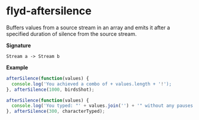 # flyd-aftersilence
Buffers values from a source stream in an array and emits it after a
specified duration of silence from the source stream.

__Signature__

`Stream a -> Stream b`

__Example__

```javascript
afterSilence(function(values) {
  console.log('You achieved a combo of + values.length + '!');
}, afterSilence(1000, birdsShot);
```

```javascript
afterSilence(function(values) {
  console.log('You typed: "' + values.join('') + '" without any pauses');
}, afterSilence(300, characterTyped);
```
